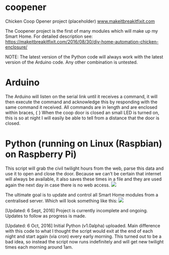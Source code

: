 # coopener
Chicken Coop Opener project (placeholder)
www.makeitbreakitfixit.com

The Coopener project is the first of many modules which will make up my
Smart Home.
For detailed description see: https://makeitbreakitfixit.com/2016/08/30/diy-home-automation-chicken-enclosure/

NOTE: The latest version of the Python code will always work with the latest version of the Arduino code. Any other combination is untested.

# Arduino
The Arduino will listen on the serial link until it receives a command, it will 
then execute the command and acknowledge this by responding with the same command
it received.
All commands are <rcvChars> in length and are enclosed within braces, { }
When the coop door is closed an small LED is turned on, this is so at night
I will easily be able to tell from a distance that the door is closed.

# Python (running on Linux (Raspbian) on Raspberry Pi)
This script will grab the civil twilight hours from the web, parse this data and use it to open and close the door. Because we can’t be certain that internet will always be available, it also saves these times in a file and they are used again the next day in case there is no web access.
<img src="https://makeitbreakitfixit.files.wordpress.com/2016/08/data-flow.jpg">

The ultimate goal is to update and control all Smart Home modules from a centralised server.
Which will look something like this:
<img src="https://makeitbreakitfixit.files.wordpress.com/2016/09/parts-of-project.jpg">

[Updated: 6 Sept, 2016]
Project is currently incomplete and ongoing. Updates to follow as progress is made.

[Updated: 6 Oct, 2016]
Initial Python (v1.0alpha) uploaded. Main difference with this code to what I thought the script would exit at the end of each night and start again (via cron) every early morning. This turned out to be a bad idea, so instead the script now runs indefinitely and will get new twilight times each morning around 1am.
